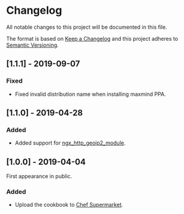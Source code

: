 # Changelog
All notable changes to this project will be documented in this file.

The format is based on [Keep a Changelog](http://keepachangelog.com/en/1.0.0/)
and this project adheres to [Semantic Versioning](http://semver.org/spec/v2.0.0.html).

## [1.1.1] - 2019-09-07

### Fixed
- Fixed invalid distribution name when installing maxmind PPA.

## [1.1.0] - 2019-04-28

### Added
- Added support for [ngx_http_geoip2_module](https://github.com/leev/ngx_http_geoip2_module).

## [1.0.0] - 2019-04-04

First appearance in public.

### Added
- Upload the cookbook to [Chef Supermarket](https://supermarket.chef.io/cookbooks/ngx).
